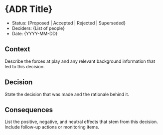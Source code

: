 # {ADR Title}

- Status: {Proposed | Accepted | Rejected | Superseded}
- Deciders: {List of people}
- Date: {YYYY-MM-DD}

## Context

Describe the forces at play and any relevant background information that led to this decision.

## Decision

State the decision that was made and the rationale behind it.

## Consequences

List the positive, negative, and neutral effects that stem from this decision. Include follow-up actions or monitoring items.
